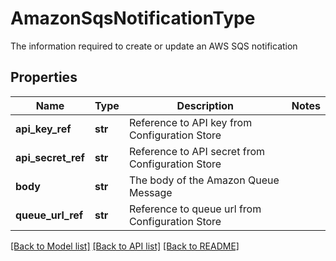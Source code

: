 # AmazonSqsNotificationType

The information required to create or update an AWS SQS notification

## Properties
Name | Type | Description | Notes
------------ | ------------- | ------------- | -------------
**api_key_ref** | **str** | Reference to API key from Configuration Store | 
**api_secret_ref** | **str** | Reference to API secret from Configuration Store | 
**body** | **str** | The body of the Amazon Queue Message | 
**queue_url_ref** | **str** | Reference to queue url from Configuration Store | 

[[Back to Model list]](../README.md#documentation-for-models) [[Back to API list]](../README.md#documentation-for-api-endpoints) [[Back to README]](../README.md)


